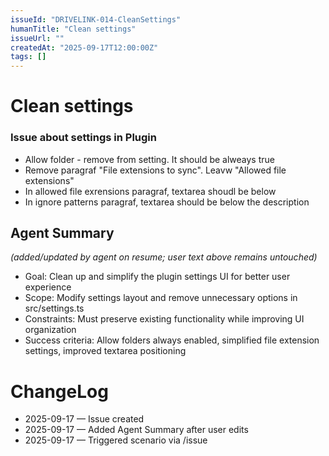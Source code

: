 ```yaml
---
issueId: "DRIVELINK-014-CleanSettings"
humanTitle: "Clean settings"
issueUrl: ""
createdAt: "2025-09-17T12:00:00Z"
tags: []
---
```


# Clean settings
### Issue about settings in Plugin 
- Allow folder - remove from setting. It should be alweays true
- Remove paragraf "File extensions to sync". Leavw "Allowed file extensions"
- In allowed file exrensions paragraf, textarea shoudl be below  
- In ignore patterns  paragraf, textarea should be below the description


## Agent Summary
*(added/updated by agent on resume; user text above remains untouched)*
- Goal: Clean up and simplify the plugin settings UI for better user experience
- Scope: Modify settings layout and remove unnecessary options in src/settings.ts
- Constraints: Must preserve existing functionality while improving UI organization
- Success criteria: Allow folders always enabled, simplified file extension settings, improved textarea positioning

# ChangeLog
- 2025-09-17 — Issue created
- 2025-09-17 — Added Agent Summary after user edits
- 2025-09-17 — Triggered scenario via /issue